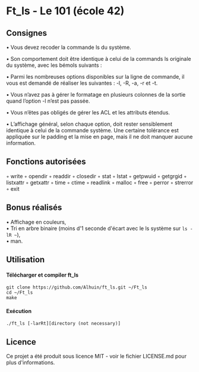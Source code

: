 # Ft_ls - Le 101 (école 42)

## Consignes

• Vous devez recoder la commande ls du système.

• Son comportement doit être identique à celui de la commands ls originale du
système, avec les bémols suivants :

• Parmi les nombreuses options disponibles sur la ligne de commande, il vous est
demandé de réaliser les suivantes : -l, -R, -a, -r et -t.

• Vous n’avez pas à gérer le formatage en plusieurs colonnes de la sortie quand
l’option -l n’est pas passée.

• Vous n’êtes pas obligés de gérer les ACL et les attributs étendus.

• L’affichage général, selon chaque option, doit rester sensiblement identique à
celui de la commande système. Une certaine tolérance est appliquée sur le
padding et la mise en page, mais il ne doit manquer aucune information.


## Fonctions autorisées
◦ write
◦ opendir
◦ readdir
◦ closedir
◦ stat
◦ lstat
◦ getpwuid
◦ getgrgid
◦ listxattr
◦ getxattr
◦ time
◦ ctime
◦ readlink
◦ malloc
◦ free
◦ perror
◦ strerror
◦ exit

## Bonus réalisés

• Affichage en couleurs,<br/>
• Tri en arbre binaire (moins d'1 seconde d'écart avec le ls système sur `ls -lR ~`),<br/>
• man.

## Utilisation

#### Télécharger et compiler ft_ls
```
git clone https://github.com/Alhuin/ft_ls.git ~/Ft_ls
cd ~/Ft_ls
make
```
#### Exécution
```
./ft_ls [-larRt][directory (not necessary)]
```

## Licence
Ce projet a été produit sous licence MIT - voir le fichier LICENSE.md pour plus d'informations.

